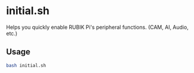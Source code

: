 # initial.sh

Helps you quickly enable RUBIK Pi's peripheral functions. (CAM, AI, Audio, etc.)

## Usage

```bash
bash initial.sh
```
